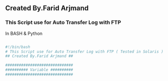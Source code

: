 ## Created By.Farid Arjmand ##

### This Script use for Auto Transfer Log with FTP


In BASH & Python


```sh

#!/bin/bash
# This Script use for Auto Transfer Log with FTP ( Tested in Solaris )
## Created By.Farid Arjmand ##

##############################
########## Variable ##########
##############################

```
